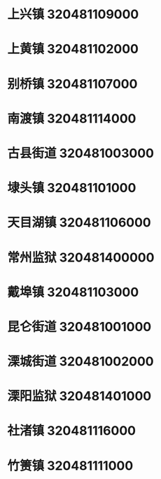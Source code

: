 # 上兴镇 320481109000
# 上黄镇 320481102000
# 别桥镇 320481107000
# 南渡镇 320481114000
# 古县街道 320481003000
# 埭头镇 320481101000
# 天目湖镇 320481106000
# 常州监狱 320481400000
# 戴埠镇 320481103000
# 昆仑街道 320481001000
# 溧城街道 320481002000
# 溧阳监狱 320481401000
# 社渚镇 320481116000
# 竹箦镇 320481111000
